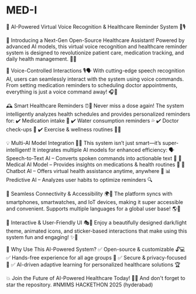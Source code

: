# MED-I
🌟 AI-Powered Virtual Voice Recognition & Healthcare Reminder System 🏥🎙️

🚀 Introducing a Next-Gen Open-Source Healthcare Assistant! Powered by advanced AI models, this virtual voice recognition and healthcare reminder system is designed to revolutionize patient care, medication tracking, and daily health management. 🏥💡

💬 Voice-Controlled Interactions 🎙️🗣️
With cutting-edge speech recognition AI, users can seamlessly interact with the system using voice commands. From setting medication reminders to scheduling doctor appointments, everything is just a voice command away! 🎧🤖

🕰️ Smart Healthcare Reminders ⏰💊
Never miss a dose again! The system intelligently analyzes health schedules and provides personalized reminders for:
✔️ Medication intake 💊
✔️ Water consumption reminders 💦
✔️ Doctor check-ups 📅
✔️ Exercise & wellness routines 🏃‍♂️

💡 Multi-AI Model Integration 🤯🔬
This system isn’t just smart—it’s super-intelligent! It integrates multiple AI models for enhanced efficiency:
🗣 Speech-to-Text AI – Converts spoken commands into actionable text 📜
💊 Medical AI Model – Provides insights on medications & health routines 🏥
🤖 Chatbot AI – Offers virtual health assistance anytime, anywhere 🔄
📊 Predictive AI – Analyzes user habits to optimize reminders 🔍

🔗 Seamless Connectivity & Accessibility 🌍📲
The platform syncs with smartphones, smartwatches, and IoT devices, making it super accessible and convenient. Supports multiple languages for a global user base! 🌎📡

🎨 Interactive & User-Friendly UI 🎭📱
Enjoy a beautifully designed dark/light theme, animated icons, and sticker-based interactions that make using this system fun and engaging! ✨🎨

💖 Why Use This AI-Powered System?
✅ Open-source & customizable 🔓💻
✅ Hands-free experience for all age groups 👐
✅ Secure & privacy-focused 🔐
✅ AI-driven adaptive learning for personalized healthcare solutions 🏆

💥 Join the Future of AI-Powered Healthcare Today! 🚀💙
And don't forget to star the repository. #NMIMS HACKETHON 2025 (hyderabad)
